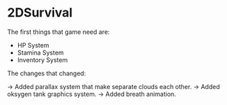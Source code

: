 # 2DSurvival
The first things that game need are:

* HP System
* Stamina System
* Inventory System

The changes that changed:

-> Added parallax system that make separate clouds each other.
-> Added oksygen tank graphics system.
-> Added breath animation.
